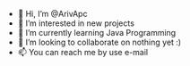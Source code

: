 - 👋 Hi, I’m @ArivApc
- 👀 I’m interested in new projects
- 🌱 I’m currently learning Java Programming
- 💞️ I’m looking to collaborate on nothing yet :)
- 📫 You can reach me by use e-mail

<!---
ArivApc/ArivApc is a ✨ special ✨ repository because its `README.md` (this file) appears on your GitHub profile.
You can click the Preview link to take a look at your changes.
--->
